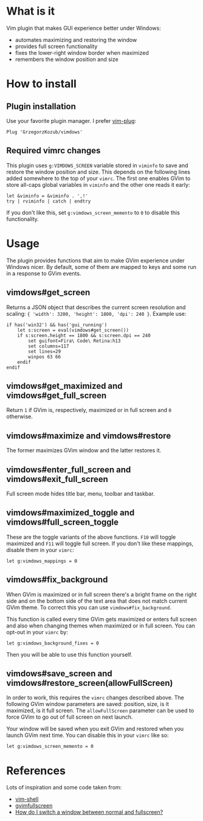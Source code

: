 # What is it

Vim plugin that makes GUI experience better under Windows:

- automates maximizing and restoring the window
- provides full screen functionality
- fixes the lower-right window border when maximized
- remembers the window position and size

# How to install

## Plugin installation

Use your favorite plugin manager. I prefer [vim-plug](https://github.com/junegunn/vim-plug):

```
Plug 'GrzegorzKozub/vimdows'
```

## Required vimrc changes

This plugin uses `g:VIMDOWS_SCREEN` variable stored in `viminfo` to save and restore the window position and size. This depends on the following lines added somewhere to the top of your `vimrc`. The first one enables GVim to store all-caps global variables in `viminfo` and the other one reads it early:

```
let &viminfo = &viminfo . ',!'
try | rviminfo | catch | endtry
```

If you don't like this, set `g:vimdows_screen_memento` to `0` to disable this functionality.

# Usage

The plugin provides functions that aim to make GVim experience under Windows nicer. By default, some of them are mapped to keys and some run in a response to GVim events.

## vimdows#get_screen

Returns a JSON object that describes the current screen resolution and scaling: `{ 'width': 3200, 'height': 1800, 'dpi': 240 }`. Example use:

```
if has('win32') && has('gui_running')
    let s:screen = eval(vimdows#get_screen())
    if s:screen.height == 1800 && s:screen.dpi == 240
        set guifont=Fira\ Code\ Retina:h13
        set columns=117
        set lines=29
        winpos 63 66
    endif
endif
```

## vimdows#get_maximized and vimdows#get_full_screen

Return `1` if GVim is, respectively, maximized or in full screen and `0` otherwise.

## vimdows#maximize and vimdows#restore

The former maximizes GVim window and the latter restores it.

## vimdows#enter_full_screen and vimdows#exit_full_screen

Full screen mode hides title bar, menu, toolbar and taskbar.

## vimdows#maximized_toggle and vimdows#full_screen_toggle

These are the toggle variants of the above functions. `F10` will toggle maximized and `F11` will toggle full screen. If you don't like these mappings, disable them in your `vimrc`:

```
let g:vimdows_mappings = 0
```

## vimdows#fix_background

When GVim is maximized or in full screen there's a bright frame on the right side and on the bottom side of the text area that does not match current GVim theme. To correct this you can use `vimdows#fix_background`.

This function is called every time GVim gets maximized or enters full screen and also when changing themes when maximized or in full screen. You can opt-out in your `vimrc` by:

```
let g:vimdows_background_fixes = 0
```

Then you will be able to use this function yourself.

## vimdows#save_screen and vimdows#restore_screen(allowFullScreen)

In order to work, this requires the `vimrc` changes described above. The following GVim window parameters are saved: position, size, is it maximized, is it full screen. The `allowFullScreen` parameter can be used to force GVim to go out of full screen on next launch.

Your window will be saved when you exit GVim and restored when you launch GVim next time. You can disable this in your `vimrc` like so:

```
let g:vimdows_screen_memento = 0
```

# References

Lots of inspiration and some code taken from:

- [vim-shell](https://github.com/xolox/vim-shell/)
- [gvimfullscreen](https://github.com/xqin/gvimfullscreen/)
- [How do I switch a window between normal and fullscreen?](https://blogs.msdn.microsoft.com/oldnewthing/20100412-00/?p=14353)
